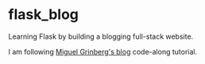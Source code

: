 # flask_blog
Learning Flask by building a blogging full-stack website.

I am following 
[Miguel Grinberg's blog](https://blog.miguelgrinberg.com/post/the-flask-mega-tutorial-part-v-user-logins) code-along tutorial.
